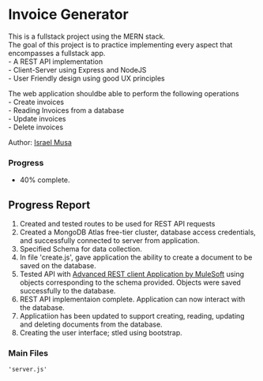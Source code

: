 # Invoice Generator
This is a fullstack project using the MERN stack. 
<br />The goal of this project is to practice implementing every aspect that encompasses a fullstack app.
<br />    - A REST API implementation
<br />    - Client-Server using Express and NodeJS
<br />    - User Friendly design using good UX principles

The web application shouldbe able to perform the following operations
<br />    - Create invoices 
<br />    - Reading Invoices from a database
<br />    - Update invoices
<br />    - Delete invoices

Author: [Israel Musa](https://github.com/justmrisrael/)
### Progress
 - 40% complete. 

## Progress Report
1. Created and tested routes to be used for REST API requests
2. Created a MongoDB Atlas free-tier cluster, database access credentials, and successfully connected to server from application.
3. Specified Schema for data collection.
4. In file 'create.js', gave application the ability to create a document to be saved on the database.
5. Tested API with [Advanced REST client Application by MuleSoft](https://install.advancedrestclient.com/install/) using objects corresponding to the schema provided. 
    Objects were saved successfully to the database. 
6. REST API implementaion complete. Application can now interact with the database.
7. Applicatiion has been updated to support creating, reading, updating and deleting documents from the database.
9. Creating the user interface; stled using bootstrap.

### Main Files
    'server.js'


